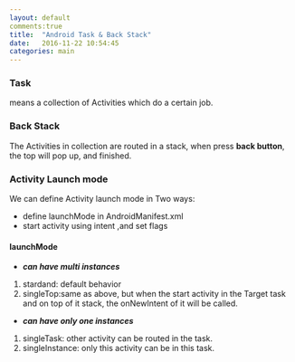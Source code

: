 ```yaml
---
layout: default
comments:true
title:  "Android Task & Back Stack"
date:   2016-11-22 10:54:45
categories: main
---
```


### Task

means a collection of Activities which do a certain job.

### Back Stack

The Activities in collection are routed in a stack, when press **back button**, the top will pop up, and finished.


### Activity Launch mode

We can define Activity launch mode in Two ways:

- define launchMode in AndroidManifest.xml
- start activity using intent ,and set flags


#### launchMode
- ***can have multi instances***
1. stardand: default behavior
2. singleTop:same as above, but when the start activity in the Target task and on top of it stack, the onNewIntent of it will be called.

- ***can have only one instances***
1. singleTask: other activity can be routed in the task.
2. singleInstance: only this activity can be in this task.
